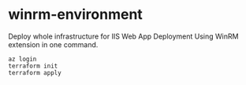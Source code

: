 # winrm-environment
Deploy whole infrastructure for IIS Web App Deployment Using WinRM extension in one command.

```
az login
terraform init
terraform apply
```

